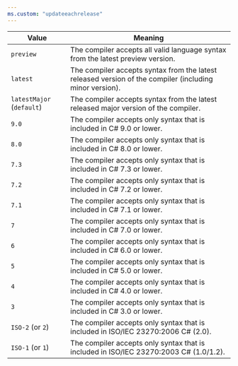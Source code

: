 ```yaml
---
ms.custom: "updateeachrelease"
---
```


| Value                     | Meaning                                                                                                 |
|---------------------------|---------------------------------------------------------------------------------------------------------|
| `preview`                 | The compiler accepts all valid language syntax from the latest preview version.                         |
| `latest`                  | The compiler accepts syntax from the latest released version of the compiler (including minor version). |
| `latestMajor` (`default`) | The compiler accepts syntax from the latest released major version of the compiler.                     |
| `9.0`                     | The compiler accepts only syntax that is included in C# 9.0 or lower.                                   |
| `8.0`                     | The compiler accepts only syntax that is included in C# 8.0 or lower.                                   |
| `7.3`                     | The compiler accepts only syntax that is included in C# 7.3 or lower.                                   |
| `7.2`                     | The compiler accepts only syntax that is included in C# 7.2 or lower.                                   |
| `7.1`                     | The compiler accepts only syntax that is included in C# 7.1 or lower.                                   |
| `7`                       | The compiler accepts only syntax that is included in C# 7.0 or lower.                                   |
| `6`                       | The compiler accepts only syntax that is included in C# 6.0 or lower.                                   |
| `5`                       | The compiler accepts only syntax that is included in C# 5.0 or lower.                                   |
| `4`                       | The compiler accepts only syntax that is included in C# 4.0 or lower.                                   |
| `3`                       | The compiler accepts only syntax that is included in C# 3.0 or lower.                                   |
| `ISO-2` (or `2`)          | The compiler accepts only syntax that is included in ISO/IEC 23270:2006 C# (2.0).                       |
| `ISO-1` (or `1`)          | The compiler accepts only syntax that is included in ISO/IEC 23270:2003 C# (1.0/1.2).                   |
